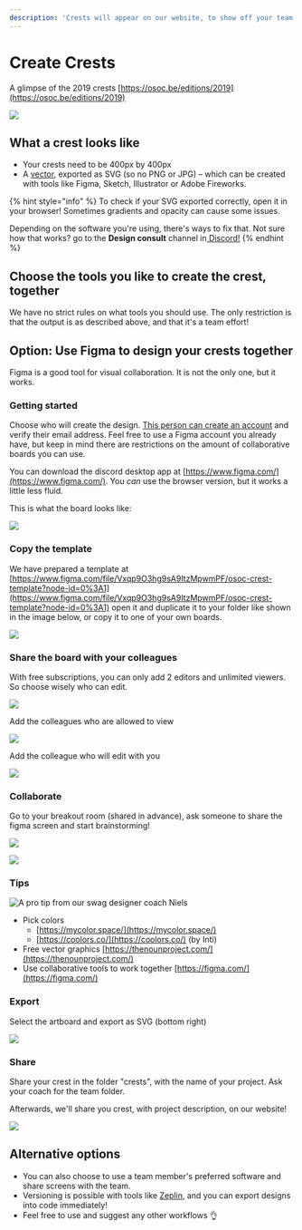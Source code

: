 ```yaml
---
description: 'Crests will appear on our website, to show off your team!'
---
```


# Create Crests

A glimpse of the 2019 crests [https://osoc.be/editions/2019](https://osoc.be/editions/2019)

![](../.gitbook/assets/figma-website%20%281%29.png)

## What a crest looks like

* Your crests need to be 400px by 400px
* A [vector](https://en.wikipedia.org/wiki/Scalable_Vector_Graphics), exported as SVG \(so no PNG or JPG\) – which can be created with tools like Figma, Sketch, Illustrator or Adobe Fireworks.

{% hint style="info" %}
To check if your SVG exported correctly, open it in your browser! Sometimes gradients and opacity can cause some issues.

Depending on the software you're using, there's ways to fix that. Not sure how that works? go to the **Design consult** channel in[ Discord!](../tools/discord/)
{% endhint %}

## Choose the tools you like to create the crest, together

We have no strict rules on what tools you should use. The only restriction is that the output is as described above, and that it's a team effort!

## Option: Use Figma to design your crests together

Figma is a good tool for visual collaboration. It is not the only one, but it works.

### Getting started

Choose who will create the design. [This person can create an account](https://www.figma.com/) and verify their email address. Feel free to use a Figma account you already have, but keep in mind there are restrictions on the amount of collaborative boards you can use.

You can download the discord desktop app at [https://www.figma.com/](https://www.figma.com/). You _can_ use the browser version, but it works a little less fluid.

This is what the board looks like:

![](../.gitbook/assets/figma-1-new.png)

### Copy the template

We have prepared a template at [https://www.figma.com/file/Vxqp9O3hg9sA9ItzMpwmPF/osoc-crest-template?node-id=0%3A1](https://www.figma.com/file/Vxqp9O3hg9sA9ItzMpwmPF/osoc-crest-template?node-id=0%3A1) open it and duplicate it to your folder like shown in the image below, or copy it to one of your own boards.

![](../.gitbook/assets/figma-2-duplicate-b%20%281%29.png)

### Share the board with your colleagues

With free subscriptions, you can only add 2 editors and unlimited viewers. So choose wisely who can edit.

![](../.gitbook/assets/figma-3-share.png)

Add the colleagues who are allowed to view

![](../.gitbook/assets/figma-3-share-a-view.png)

Add the colleague who will edit with you

![](../.gitbook/assets/figma-3-share-b-edit%20%281%29.png)

### Collaborate

Go to your breakout room \(shared in advance\), ask someone to share the figma screen and start brainstorming!

![](../.gitbook/assets/figma-jitsi-share-screen-a%20%282%29.png)

![](../.gitbook/assets/figma-jitsi-share-screen-b.png)



### Tips

![A pro tip from our swag designer coach Niels](../.gitbook/assets/screenshot-2020-07-06-at-12.01.24.png)

* Pick colors
  * [https://mycolor.space/](https://mycolor.space/)
  * [https://coolors.co/](https://coolors.co/) \(by Inti\)
* Free vector graphics [https://thenounproject.com/](https://thenounproject.com/)
* Use collaborative tools to work together [https://figma.com/](https://figma.com/)

### Export

Select the artboard and export as SVG \(bottom right\)

![](../.gitbook/assets/figma-4-export.png)

### Share

Share your crest in the folder "crests", with the name of your project. Ask your coach for the team folder.

Afterwards, we'll share you crest, with project description, on our website!

![](../.gitbook/assets/figma-website.png)

## Alternative options

* You can also choose to use a team member's preferred software and share screens with the team.
* Versioning is possible with tools like [Zeplin](https://zeplin.io), and you can export designs into code immediately!
* Feel free to use and suggest any other workflows 👌

